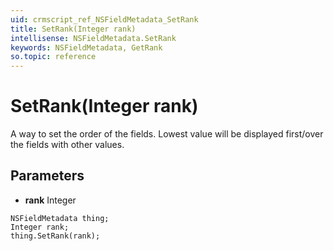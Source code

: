 ```yaml
---
uid: crmscript_ref_NSFieldMetadata_SetRank
title: SetRank(Integer rank)
intellisense: NSFieldMetadata.SetRank
keywords: NSFieldMetadata, GetRank
so.topic: reference
---
```


# SetRank(Integer rank)

A way to set the order of the fields. Lowest value will be displayed first/over the fields with other values.

## Parameters

* **rank** Integer

```crmscript
NSFieldMetadata thing;
Integer rank;
thing.SetRank(rank);
```


